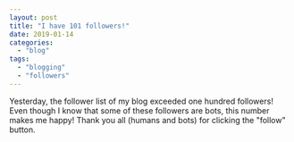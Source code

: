 ```yaml
---
layout: post
title: "I have 101 followers!"
date: 2019-01-14
categories: 
  - "blog"
tags: 
  - "blogging"
  - "followers"
---
```


Yesterday, the follower list of my blog exceeded one hundred followers! Even though I know that some of these followers are bots, this number makes me happy! Thank you all (humans and bots) for clicking the "follow" button.
